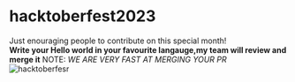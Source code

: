# hacktoberfest2023
Just enouraging people to contribute on this special month!
<br>
**Write your Hello world in your favourite langauge,my team will review and merge it**
NOTE: _WE ARE VERY FAST AT MERGING YOUR PR_
![hacktoberfesr](https://github.com/pranitrathod/hacktoberfest2023/assets/77391148/8076b42b-2098-4f5d-87e0-f285f51a20de)
